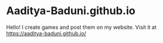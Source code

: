 # Aaditya-Baduni.github.io
Hello! I create games and post them on my website. Visit it at https://aaditya-baduni.github.io/
